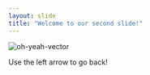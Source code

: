 ```yaml
---
layout: slide
title: "Welcome to our second slide!"
---
```


![oh-yeah-vector](https://user-images.githubusercontent.com/111304973/186749536-ed3d3611-3118-4bd7-9b47-f8516ff2111f.gif)

Use the left arrow to go back!
